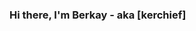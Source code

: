 ### Hi there, I'm Berkay - aka [kerchief]

<!--
**Berkaysuozer/berkaysuozer** is a ✨ _special_ ✨ repository because its `README.md` (this file) appears on your GitHub profile.

Here are some ideas to get you started:

- 🔭 I’m currently working on Frontend .
- 🌱 I’m currently learning Javascript , ReactJS
- 👯 I’m looking to collaborate on  with other content creators
- 📫 How to reach me: berkaysuozer@gmail.com
- ⚡ Fun fact: I am good at moba games 🤣

### Connect with me:



[<img align="left"  | Twitter" width="22px" src="https://twitter.com/kkkerchief" />][twitter]
[<img align="left" | LinkedIn" width="22px" src="https://www.linkedin.com/in/berkay-%C5%9Fu%C3%B6zer-4b3733183/" />][linkedin]
[<img align="left"  | Instagram" width="22px" src="https://instagram.com/berkaysuozer" />][instagram]

<br />
